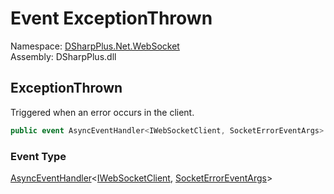 # Event ExceptionThrown

Namespace: [DSharpPlus.Net.WebSocket](DSharpPlus.Net.WebSocket.md)  
Assembly: DSharpPlus.dll

## <a id="DSharpPlus_Net_WebSocket_WebSocketClient_ExceptionThrown"></a>ExceptionThrown

Triggered when an error occurs in the client.

```csharp
public event AsyncEventHandler<IWebSocketClient, SocketErrorEventArgs> ExceptionThrown
```

### Event Type

[AsyncEventHandler](DSharpPlus.AsyncEvents.AsyncEventHandler\-2.md)<[IWebSocketClient](DSharpPlus.Net.WebSocket.IWebSocketClient.md), [SocketErrorEventArgs](DSharpPlus.EventArgs.SocketErrorEventArgs.md)\>

